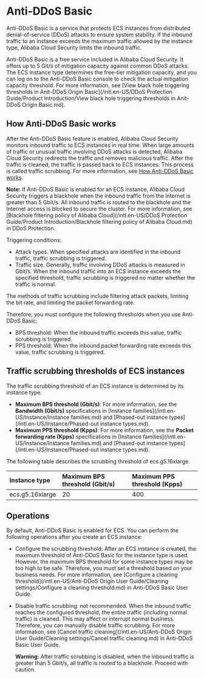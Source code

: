 # Anti-DDoS Basic

Anti-DDoS Basic is a service that protects ECS instances from distributed denial-of-service \(DDoS\) attacks to ensure system stability. If the inbound traffic to an instance exceeds the maximum traffic allowed by the instance type, Alibaba Cloud Security limits the inbound traffic.

Anti-DDoS Basic is a free service included in Alibaba Cloud Security. It offers up to 5 Git/s of mitigation capacity against common DDoS attacks. The ECS instance type determines the free-tier mitigation capacity, and you can log on to the Anti-DDoS Basic console to check the actual mitigation capacity threshold. For more information, see [View black hole triggering thresholds in Anit-DDoS Origin Basic](/intl.en-US/DDoS Protection Guide/Product Introduction/View black hole triggering thresholds in Anit-DDoS Origin Basic.md).

## How Anti-DDoS Basic works

After the Anti-DDoS Basic feature is enabled, Alibaba Cloud Security monitors inbound traffic to ECS instances in real time. When large amounts of traffic or unusual traffic involving DDoS attacks is detected, Alibaba Cloud Security redirects the traffic and removes malicious traffic. After the traffic is cleaned, the traffic is passed back to ECS instances. This process is called traffic scrubbing. For more information, see [How Anti-DDoS Basic works]().

**Note:** If Anti-DDoS Basic is enabled for an ECS instance, Alibaba Cloud Security triggers a blackhole when the inbound traffic from the Internet is greater than 5 Gbit/s. All inbound traffic is routed to the blackhole and the Internet access is blocked to secure the cluster. For more information, see [Blackhole filtering policy of Alibaba Cloud](/intl.en-US/DDoS Protection Guide/Product Introduction/Blackhole filtering policy of Alibaba Cloud.md) in DDoS Protection.

Triggering conditions:

-   Attack types. When specified attacks are identified in the inbound traffic, traffic scrubbing is triggered.
-   Traffic size. Generally, traffic involving DDoS attacks is measured in Gbit/s. When the inbound traffic into an ECS instance exceeds the specified threshold, traffic scrubbing is triggered no matter whether the traffic is normal.

The methods of traffic scrubbing include filtering attack packets, limiting the bit rate, and limiting the packet forwarding rate.

Therefore, you must configure the following thresholds when you use Anti-DDoS Basic:

-   BPS threshold: When the inbound traffic exceeds this value, traffic scrubbing is triggered.
-   PPS threshold: When the inbound packet forwarding rate exceeds this value, traffic scrubbing is triggered.

## Traffic scrubbing thresholds of ECS instances

The traffic scrubbing threshold of an ECS instance is determined by its instance type.

-   **Maximum BPS threshold \(Gbit/s\)**: For more information, see the **Bandwidth \(Gbit/s\)** specifications in [Instance families](/intl.en-US/Instance/Instance families.md) and [Phased-out instance types](/intl.en-US/Instance/Phased-out instance types.md).
-   **Maximum PPS threshold \(Kpps\)**: For more information, see the **Packet forwarding rate \(Kpps\)** specifications in [Instance families](/intl.en-US/Instance/Instance families.md) and [Phased-out instance types](/intl.en-US/Instance/Phased-out instance types.md).

The following table describes the scrubbing threshold of ecs.g5.16xlarge.

|Instance type|Maximum BPS threshold \(Gbit/s\)|Maximum PPS threshold \(Kpps\)|
|:------------|:-------------------------------|:-----------------------------|
|ecs.g5.16xlarge|20|400|

## Operations

By default, Anti-DDoS Basic is enabled for ECS. You can perform the following operations after you create an ECS instance:

-   Configure the scrubbing threshold: After an ECS instance is created, the maximum threshold of Anti-DDoS Basic for the instance type is used. However, the maximum BPS threshold for some instance types may be too high to be safe. Therefore, you must set a threshold based on your business needs. For more information, see [Configure a cleaning threshold](/intl.en-US/Anti-DDoS Origin User Guide/Cleaning settings/Configure a cleaning threshold.md) in Anti-DDoS Basic User Guide.
-   Disable traffic scrubbing: not recommended. When the inbound traffic reaches the configured threshold, the entire traffic \(including normal traffic\) is cleaned. This may affect or interrupt normal business. Therefore, you can manually disable traffic scrubbing. For more information, see [Cancel traffic cleaning](/intl.en-US/Anti-DDoS Origin User Guide/Cleaning settings/Cancel traffic cleaning.md) in Anti-DDoS Basic User Guide.

    **Warning:** After traffic scrubbing is disabled, when the inbound traffic is greater than 5 Gbit/s, all traffic is routed to a blackhole. Proceed with caution.


